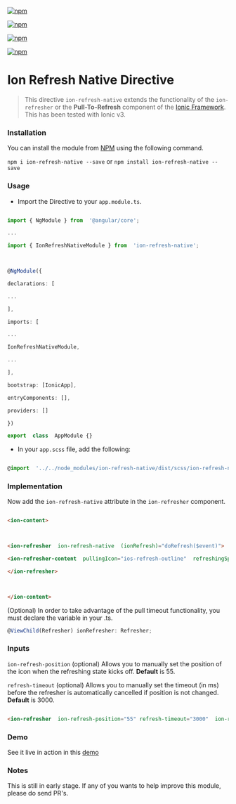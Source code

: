 
[![npm](https://img.shields.io/npm/l/ion-refresh-native.svg)](https://www.npmjs.com/package/ion-refresh-native/)

[![npm](https://img.shields.io/npm/v/ion-refresh-native.svg)](https://www.npmjs.com/package/ion-refresh-native/)

[![npm](https://img.shields.io/npm/dt/ion-refresh-native.svg)](https://www.npmjs.com/package/ion-refresh-native/)

[![npm](https://img.shields.io/npm/dm/ion-refresh-native.svg)](https://www.npmjs.com/package/ion-refresh-native/)

  

# Ion Refresh Native Directive

  

> This directive `ion-refresh-native` extends the functionality of the `ion-refresher` or the **Pull-To-Refresh** component of the [Ionic Framework][1]. This has been tested with Ionic v3.

  

### Installation ###

You can install the module from [NPM][2] using the following command.

  

`npm i ion-refresh-native --save` or `npm install ion-refresh-native --save`

  

### Usage ###

+ Import the Directive to your `app.module.ts`.

```typescript

import { NgModule } from  '@angular/core';

...

import { IonRefreshNativeModule } from  'ion-refresh-native';

  

@NgModule({

declarations: [

...

],

imports: [

...

IonRefreshNativeModule,

...

],

bootstrap: [IonicApp],

entryComponents: [],

providers: []

})

export  class  AppModule {}

```

+ In your `app.scss` file, add the following:

```typescript

@import  '../../node_modules/ion-refresh-native/dist/scss/ion-refresh-native';

```

  

### Implementation ###

Now add the `ion-refresh-native` attribute in the `ion-refresher` component.

```html

<ion-content>

  

<ion-refresher  ion-refresh-native  (ionRefresh)="doRefresh($event)">

<ion-refresher-content  pullingIcon="ios-refresh-outline"  refreshingSpinner="crescent"></ion-refresher-content>

</ion-refresher>

  

</ion-content>

```
(Optional) In order to take advantage of the pull timeout functionality, you must declare the variable in your .ts.
```typescript
@ViewChild(Refresher) ionRefresher: Refresher;
```
  

### Inputs ###

  

`ion-refresh-position` (optional) Allows you to manually set the position of the icon when the refreshing state kicks off. **Default** is 55.

  `refresh-timeout` (optional) Allows you to manually set the timeout (in ms) before the refresher is automatically cancelled if position is not changed. **Default** is 3000.
  

```html

<ion-refresher  ion-refresh-position="55" refresh-timeout="3000"  ion-refresh-native  (ionRefresh)="doRefresh($event)"></ion-refresher>

```

  

### Demo ###

See it live in action in this [demo][3]

  

### Notes ##

This is still in early stage. If any of you wants to help improve this module, please do send PR's.

  

[1]: https://ionicframework.com/

[2]: https://www.npmjs.com/package/ion-refresh-native

[3]: https://omelsoft.github.io/ion-refresh-native/docs/ion-refresh/www/index.html